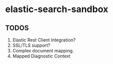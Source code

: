 # elastic-search-sandbox

## TODOS
  1. Elastic Rest Client Integration?
  2. SSL/TLS support?
  3. Complex document mapping.
  4. Mapped Diagnostic Context
  
